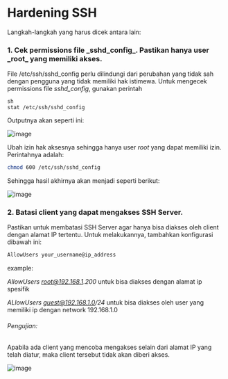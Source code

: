 <h1>Hardening SSH</h1>

Langkah-langkah yang harus dicek antara lain:

<h3>1. Cek permissions file _sshd_config_. Pastikan hanya user _root_ yang memiliki akses.</h3>

   File /etc/ssh/sshd_config perlu dilindungi dari perubahan yang tidak sah dengan pengguna yang tidak memiliki hak istimewa.
  Untuk mengecek permissions file _sshd_config_, gunakan perintah

    sh
    stat /etc/ssh/sshd_config

   Outputnya akan seperti ini:

   ![image](https://github.com/rodipisroi/LinuxServer/assets/104636035/cad041de-a30f-4bb2-a779-ec154a9205ab)

   Ubah izin hak aksesnya sehingga hanya user _root_ yang dapat memiliki izin. Perintahnya adalah:

   ```sh
   chmod 600 /etc/ssh/sshd_config
   ```

   Sehingga hasil akhirnya akan menjadi seperti berikut:

   ![image](https://github.com/rodipisroi/LinuxServer/assets/104636035/f6e1a845-e1cc-4af2-a7fe-562388c5c63c)

<h3>2. Batasi client yang dapat mengakses SSH Server.</h3>

   Pastikan untuk membatasi SSH Server agar hanya bisa diakses oleh client dengan alamat IP tertentu. Untuk melakukannya, tambahkan konfigurasi dibawah ini:

   ```sh
   AllowUsers your_username@ip_address
   ```

   example: 
   
   _AllowUsers root@192.168.1.200_ untuk bisa diakses dengan alamat ip spesifik

   _ALlowUsers guest@192.168.1.0/24_ untuk bisa diakses oleh user yang memiliki ip dengan network 192.168.1.0

   <h6>Pengujian:</h6>

   Apabila ada client yang mencoba mengakses selain dari alamat IP yang telah diatur, maka client tersebut tidak akan diberi akses.

   ![image](https://github.com/rodipisroi/LinuxServer/assets/104636035/be69861c-ccd7-4027-a58d-847146615188)

